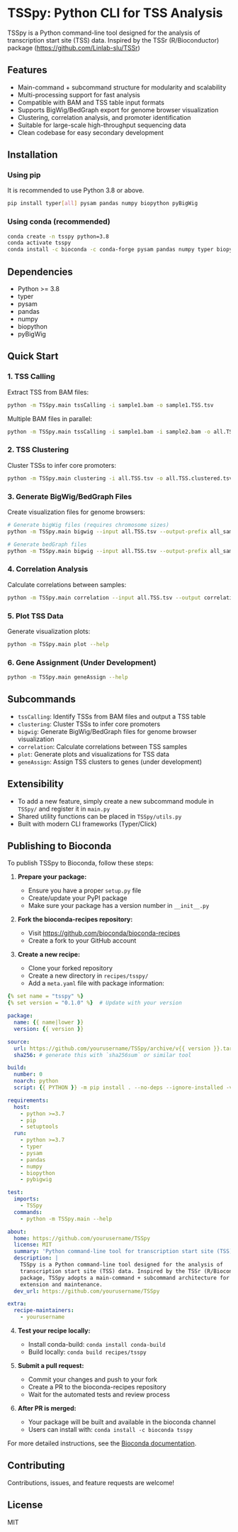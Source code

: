 # TSSpy: Python CLI for TSS Analysis

TSSpy is a Python command-line tool designed for the analysis of transcription start site (TSS) data. Inspired by the TSSr (R/Bioconductor) package (https://github.com/Linlab-slu/TSSr)

## Features
- Main-command + subcommand structure for modularity and scalability
- Multi-processing support for fast analysis
- Compatible with BAM and TSS table input formats
- Supports BigWig/BedGraph export for genome browser visualization
- Clustering, correlation analysis, and promoter identification
- Suitable for large-scale high-throughput sequencing data
- Clean codebase for easy secondary development

## Installation

### Using pip
It is recommended to use Python 3.8 or above.

```bash
pip install typer[all] pysam pandas numpy biopython pyBigWig
```

### Using conda (recommended)

```bash
conda create -n tsspy python=3.8
conda activate tsspy
conda install -c bioconda -c conda-forge pysam pandas numpy typer biopython pybigwig
```

## Dependencies
- Python >= 3.8
- typer
- pysam
- pandas
- numpy
- biopython
- pyBigWig

## Quick Start

### 1. TSS Calling
Extract TSS from BAM files:
```bash
python -m TSSpy.main tssCalling -i sample1.bam -o sample1.TSS.tsv
```
Multiple BAM files in parallel:
```bash
python -m TSSpy.main tssCalling -i sample1.bam -i sample2.bam -o all.TSS.tsv -n "sample1 sample2"
```

### 2. TSS Clustering
Cluster TSSs to infer core promoters:
```bash
python -m TSSpy.main clustering -i all.TSS.tsv -o all.TSS.clustered.tsv -s sample1
```

### 3. Generate BigWig/BedGraph Files
Create visualization files for genome browsers:
```bash
# Generate bigWig files (requires chromosome sizes)
python -m TSSpy.main bigwig --input all.TSS.tsv --output-prefix all_samples --format bigwig --reference genome.fa --process

# Generate bedGraph files
python -m TSSpy.main bigwig --input all.TSS.tsv --output-prefix all_samples --format bedgraph
```

### 4. Correlation Analysis
Calculate correlations between samples:
```bash
python -m TSSpy.main correlation --input all.TSS.tsv --output correlation_matrix.tsv
```

### 5. Plot TSS Data
Generate visualization plots:
```bash
python -m TSSpy.main plot --help
```

### 6. Gene Assignment (Under Development)
```bash
python -m TSSpy.main geneAssign --help
```

## Subcommands
- `tssCalling`: Identify TSSs from BAM files and output a TSS table
- `clustering`: Cluster TSSs to infer core promoters
- `bigwig`: Generate BigWig/BedGraph files for genome browser visualization
- `correlation`: Calculate correlations between TSS samples
- `plot`: Generate plots and visualizations for TSS data
- `geneAssign`: Assign TSS clusters to genes (under development)

## Extensibility
- To add a new feature, simply create a new subcommand module in `TSSpy/` and register it in `main.py`
- Shared utility functions can be placed in `TSSpy/utils.py`
- Built with modern CLI frameworks (Typer/Click)

## Publishing to Bioconda

To publish TSSpy to Bioconda, follow these steps:

1. **Prepare your package:**
   - Ensure you have a proper `setup.py` file
   - Create/update your PyPI package
   - Make sure your package has a version number in `__init__.py`

2. **Fork the bioconda-recipes repository:**
   - Visit https://github.com/bioconda/bioconda-recipes
   - Create a fork to your GitHub account

3. **Create a new recipe:**
   - Clone your forked repository
   - Create a new directory in `recipes/tsspy/`
   - Add a `meta.yaml` file with package information:

```yaml
{% set name = "tsspy" %}
{% set version = "0.1.0" %}  # Update with your version

package:
  name: {{ name|lower }}
  version: {{ version }}

source:
  url: https://github.com/yourusername/TSSpy/archive/v{{ version }}.tar.gz
  sha256: # generate this with `sha256sum` or similar tool

build:
  number: 0
  noarch: python
  script: {{ PYTHON }} -m pip install . --no-deps --ignore-installed -vv

requirements:
  host:
    - python >=3.7
    - pip
    - setuptools
  run:
    - python >=3.7
    - typer
    - pysam
    - pandas
    - numpy
    - biopython
    - pybigwig

test:
  imports:
    - TSSpy
  commands:
    - python -m TSSpy.main --help

about:
  home: https://github.com/yourusername/TSSpy
  license: MIT
  summary: 'Python command-line tool for transcription start site (TSS) analysis'
  description: |
    TSSpy is a Python command-line tool designed for the analysis of 
    transcription start site (TSS) data. Inspired by the TSSr (R/Bioconductor) 
    package, TSSpy adopts a main-command + subcommand architecture for easy 
    extension and maintenance.
  dev_url: https://github.com/yourusername/TSSpy

extra:
  recipe-maintainers:
    - yourusername
```

4. **Test your recipe locally:**
   - Install conda-build: `conda install conda-build`
   - Build locally: `conda build recipes/tsspy`

5. **Submit a pull request:**
   - Commit your changes and push to your fork
   - Create a PR to the bioconda-recipes repository
   - Wait for the automated tests and review process

6. **After PR is merged:**
   - Your package will be built and available in the bioconda channel
   - Users can install with: `conda install -c bioconda tsspy`

For more detailed instructions, see the [Bioconda documentation](https://bioconda.github.io/contributor/index.html).

## Contributing
Contributions, issues, and feature requests are welcome!

## License
MIT 